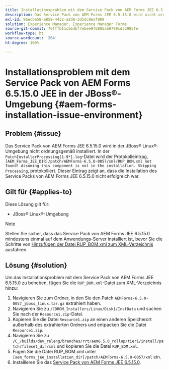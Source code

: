 ```yaml
---
title: Installationsproblem mit dem Service Pack von AEM Forms JEE 6.5.15.0 in der JBoss® Linux®-Umgebung
description: Das Service Pack von AEM Forms JEE 6.5.15.0 wird nicht ordnungsgemäß in der JBoss® Linux®-Umgebung installiert. Patch-Änderungen werden nicht auf den Anwendungs-Server angewendet. Fügen Sie die Datei „RUP_BOM.xml“ zum XML-Verzeichnis hinzu.
exl-id: 96ecbe58-a859-4432-a2d8-3d5dc0eaf989
solution: Experience Manager, Experience Manager Forms
source-git-commit: 76fffb11c56dbf7ebee9f6805ae0799cd32985fe
workflow-type: ht
source-wordcount: '204'
ht-degree: 100%

---
```


# Installationsproblem mit dem Service Pack von AEM Forms 6.5.15.0 JEE in der JBoss®-Umgebung {#aem-forms-installation-issue-environment}

## Problem {#issue}

Das Service Pack von AEM Forms JEE 6.5.15.0 wird in der JBoss® Linux®-Umgebung nicht ordnungsgemäß installiert. In der `PatchInstallerProcessing[1-9*].log`-Datei wird der Protokolleintrag, `[AEM_Forms_JEE_DIR]/patch/AEMForms-6.5.0-0057/xml/RUP_BOM.xml not found! Assuming this component is not in the installation. Skipping Processing`, protokolliert. Dieser Eintrag zeigt an, dass die Installation des Service Packs von AEM Forms JEE 6.5.15.0 nicht erfolgreich war.

## Gilt für {#applies-to}

Diese Lösung gilt für:
* JBoss® Linux®-Umgebung

>[!NOTE]
>
> Stellen Sie sicher, dass das Service Pack von AEM Forms JEE 6.5.15.0 mindestens einmal auf dem Anwendungs-Server installiert ist, bevor Sie die Schritte von [Hinzufügen der Datei RUP_BOM.xml zum XML-Verzeichnis](#solution-solution) ausführen.

## Lösung {#solution}

Um das Installationsproblem mit dem Service Pack von AEM Forms JEE 6.5.15.0 zu beheben, fügen Sie die `RUP_BOM.xml`-Datei zum XML-Verzeichnis hinzu:
1. Navigieren Sie zum Ordner, in den Sie den Patch `AEMForms-6.5.0-0057_jboss_linux.tar.gz` extrahiert haben.
1. Navigieren Sie zu `/CDROM_Installers/Linux/Disk1/InstData` und suchen Sie nach der `Resource1.zip`-Datei.
1. Kopieren Sie die Datei `Resource1.zip` an einen anderen Speicherort außerhalb des extrahierten Ordners und entpacken Sie die Datei `Resource1.zip`.
1. Navigieren Sie zu `/C_/builds/dev_releng/branches/rrt/aem6.5.0_rollup/tier1/install/patch/fileset_dir/xml` und kopieren Sie die Datei `RUP_BOM.xml`.
1. Fügen Sie die Datei RUP_BOM.xml unter `[aem_forms_jee_installation_dir]/patch/AEMForms-6.5.0-0057/xml` ein.
1. Installieren Sie das [Service Pack von AEM Forms JEE 6.5.15.0](https://experienceleague.adobe.com/docs/experience-manager-release-information/aem-release-updates/forms-updates/aem-forms-releases.html?lang=de).
